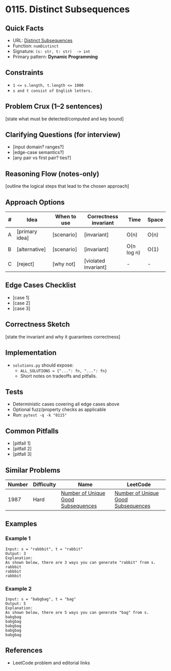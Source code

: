# 0115. Distinct Subsequences

## Quick Facts

- URL: [Distinct Subsequences](https://leetcode.com/problems/distinct-subsequences/)
- Function: `numDistinct`
- Signature: `(s: str, t: str)  -> int`
- Primary pattern: **Dynamic Programming**

## Constraints

- `1 <= s.length, t.length <= 1000`
- `s and t consist of English letters.`

## Problem Crux (1–2 sentences)

[state what must be detected/computed and key bound]

## Clarifying Questions (for interview)

- [input domain? ranges?]
- [edge-case semantics?]
- [any pair vs first pair? ties?]

## Reasoning Flow (notes-only)

[outline the logical steps that lead to the chosen approach]

## Approach Options

| # | Idea | When to use | Correctness invariant | Time | Space |
|---|------|-------------|-----------------------|------|-------|
| A | [primary idea] | [scenario] | [invariant] | O(n) | O(n) |
| B | [alternative] | [scenario] | [invariant] | O(n log n) | O(1) |
| C | [reject] | [why not] | [violated invariant] | - | - |

## Edge Cases Checklist

- [case 1]
- [case 2]
- [case 3]

## Correctness Sketch

[state the invariant and why it guarantees correctness]

## Implementation

- `solutions.py` should expose:
  - `ALL_SOLUTIONS = {"...": fn, "...": fn}`
  - Short notes on tradeoffs and pitfalls.

## Tests

- Deterministic cases covering all edge cases above
- Optional fuzz/property checks as applicable
- Run: `pytest -q -k "0115"`

## Common Pitfalls

- [pitfall 1]
- [pitfall 2]
- [pitfall 3]

## Similar Problems

| Number | Difficulty | Name | LeetCode |
|---|---|---|---|
| 1987 | Hard | [Number of Unique Good Subsequences](../1987-number-of-unique-good-subsequences/readme.md) | [Number of Unique Good Subsequences](https://leetcode.com/problems/number-of-unique-good-subsequences/) |

## Examples

### Example 1

```text
Input: s = "rabbbit", t = "rabbit"
Output: 3
Explanation:
As shown below, there are 3 ways you can generate "rabbit" from s.
rabbbit
rabbbit
rabbbit
```

### Example 2

```text
Input: s = "babgbag", t = "bag"
Output: 5
Explanation:
As shown below, there are 5 ways you can generate "bag" from s.
babgbag
babgbag
babgbag
babgbag
babgbag
```

## References

- LeetCode problem and editorial links

